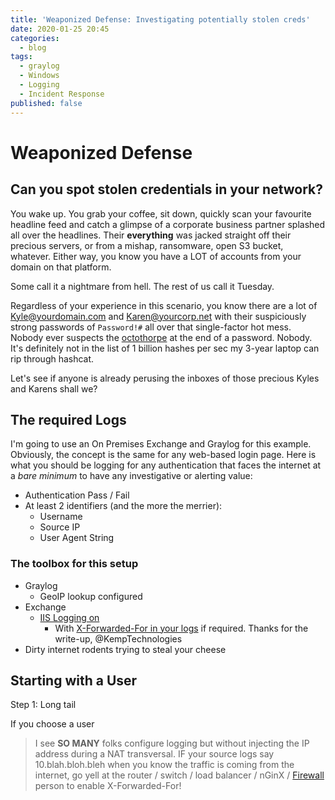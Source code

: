 ```yaml
---
title: 'Weaponized Defense: Investigating potentially stolen creds'
date: 2020-01-25 20:45
categories:
  - blog
tags:
  - graylog
  - Windows
  - Logging
  - Incident Response
published: false
---
```


# Weaponized Defense
## Can you spot stolen credentials in your network?

You wake up.  You grab your coffee, sit down, quickly scan your favourite headline feed and catch a glimpse of a corporate business partner splashed all over the headlines.  Their **everything** was jacked straight off their precious servers, or from a mishap, ransomware, open S3 bucket, whatever.  Either way, you know you have a LOT of accounts from your domain on that platform.

Some call it a nightmare from hell.  The rest of us call it Tuesday. 

Regardless of your experience in this scenario, you know there are a lot of Kyle@yourdomain.com and Karen@yourcorp.net with their suspiciously strong passwords of `Password!#` all over that single-factor hot mess.  Nobody ever suspects the [octothorpe](https://www.lexico.com/en/definition/octothorp) at the end of a password.  Nobody.  It's definitely not in the list of 1 billion hashes per sec my 3-year laptop can rip through hashcat. 

Let's see if anyone is already perusing the inboxes of those precious Kyles and Karens shall we?  

## The required Logs

I'm going to use an On Premises Exchange and Graylog for this example.  Obviously, the concept is the same for any web-based login page.  Here is what you should be logging for any authentication that faces the internet at a *bare minimum* to have any investigative or alerting value: 

*  Authentication Pass / Fail
*  At least 2 identifiers (and the more the merrier):
    * Username
    * Source IP
    * User Agent String

### The toolbox for this setup

* Graylog
    * GeoIP lookup configured
* Exchange
    * [IIS Logging on](https://docs.microsoft.com/en-us/iis/manage/provisioning-and-managing-iis/configure-logging-in-iis)
        * With [X-Forwarded-For in your logs](https://support.kemptechnologies.com/hc/en-us/articles/360002861712-Adding-The-X-Forwarded-For-Header-and-Configuring-IIS-Logging) if required.  Thanks for the write-up, @KempTechnologies
* Dirty internet rodents trying to steal your cheese

## Starting with a User

Step 1:  Long tail

If you choose a user


>I see **SO MANY** folks configure logging but without injecting the IP address during a NAT transversal.  IF your source logs say 10.blah.bloh.bleh when you know the traffic is coming from the internet, go yell at the router / switch / load balancer / nGinX / [Firewall](https://isitthefirewall.net) person to enable X-Forwarded-For!

